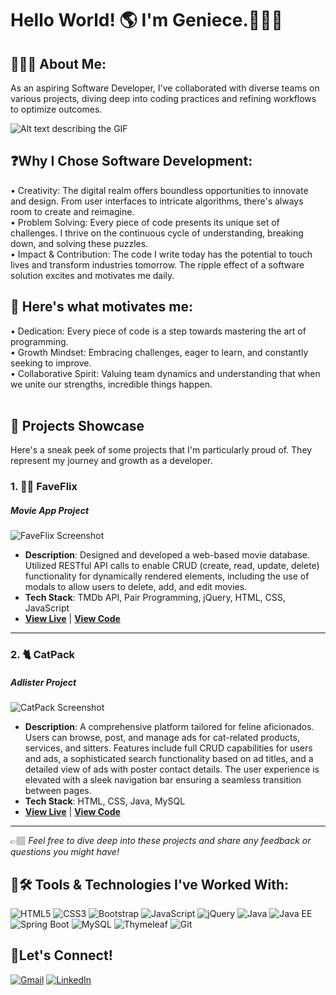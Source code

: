 # Hello World! 🌎 I'm Geniece.🙋🏽‍♀️


## 👩🏾‍💻 About Me: 
As an aspiring Software Developer, I've collaborated with diverse teams on various projects, diving deep into coding practices and refining workflows to optimize outcomes.

![Alt text describing the GIF](https://media.giphy.com/media/L1R1tvI9svkIWwpVYr/giphy.gif) 

## ❓Why I Chose Software Development:<br>
• Creativity: The digital realm offers boundless opportunities to innovate and design. From user interfaces to intricate algorithms, there's always room to create and reimagine.<br>
• Problem Solving: Every piece of code presents its unique set of challenges. I thrive on the continuous cycle of understanding, breaking down, and solving these puzzles.<br>
• Impact & Contribution: The code I write today has the potential to touch lives and transform industries tomorrow. The ripple effect of a software solution excites and motivates me daily.<br>

## 💯 Here's what motivates me:
  • Dedication: Every piece of code is a step towards mastering the art of programming.
<br>
  • Growth Mindset: Embracing challenges, eager to learn, and constantly seeking to improve.
<br>
  • Collaborative Spirit: Valuing team dynamics and understanding that when we unite our strengths, incredible things happen.
<br>
<br>

## 🌟 Projects Showcase

Here's a sneak peek of some projects that I'm particularly proud of. They represent my journey and growth as a developer.

### 1. 🎥🍿 FaveFlix 
#####  Movie App Project

![FaveFlix Screenshot]()

- **Description**: Designed and developed a web-based movie database. Utilized RESTful API calls to enable CRUD (create, read, update, delete) functionality for dynamically rendered elements, including the use of modals to allow users to delete, add, and edit movies.
- **Tech Stack**: TMDb API, Pair Programming, jQuery, HTML, CSS, JavaScript
- **[View Live](https://faveflix-movie-app.netlify.app)** | **[View Code](https://github.com/tims-fredrickson-movie-application/movie-app)**

---

### 2. 🐈 CatPack
#####  Adlister Project        

![CatPack Screenshot]()

- **Description**: A comprehensive platform tailored for feline aficionados. Users can browse, post, and manage ads for cat-related products, services, and sitters. Features include full CRUD capabilities for users and ads, a sophisticated search functionality based on ad titles, and a detailed view of ads with poster contact details. The user experience is elevated with a sleek navigation bar ensuring a seamless transition between pages.
- **Tech Stack**: HTML, CSS, Java, MySQL
- **[View Live](URL_HERE)** | **[View Code](https://github.com/knowles-tims-williams-adlister/adlister)**

---

👉🏽 *Feel free to dive deep into these projects and share any feedback or questions you might have!*


## 🧰🛠️ Tools & Technologies I've Worked With:

![HTML5](https://img.shields.io/badge/-HTML5-E34F26?style=flat-square&logo=html5&logoColor=white)
![CSS3](https://img.shields.io/badge/-CSS3-1572B6?style=flat-square&logo=css3)
![Bootstrap](https://img.shields.io/badge/-Bootstrap-563D7C?style=flat-square&logo=bootstrap)
![JavaScript](https://img.shields.io/badge/-JavaScript-F7DF1E?style=flat-square&logo=javascript&logoColor=black)
![jQuery](https://img.shields.io/badge/-jQuery-0769AD?style=flat-square&logo=jquery&logoColor=white)
![Java](https://img.shields.io/badge/-Java-007396?style=flat-square&logo=java)
![Java EE](https://img.shields.io/badge/-Java%20EE-007396?style=flat-square&logo=java)
![Spring Boot](https://img.shields.io/badge/-Spring%20Boot-6DB33F?style=flat-square&logo=spring&logoColor=white)
![MySQL](https://img.shields.io/badge/-MySQL-4479A1?style=flat-square&logo=mysql&logoColor=white)
![Thymeleaf](https://img.shields.io/badge/-Thymeleaf-005F0F?style=flat-square&logo=thymeleaf&logoColor=white)
![Git](https://img.shields.io/badge/-Git-F05032?style=flat-square&logo=git&logoColor=white)

## 🤝Let's Connect!

[![Gmail](https://img.shields.io/badge/Gmail-D14836?style=for-the-badge&logo=gmail&logoColor=white)](mailto:geniece.c.tims@gmail.com) 
[![LinkedIn](https://img.shields.io/badge/LinkedIn-0077B5?style=for-the-badge&logo=linkedin&logoColor=white)](https://www.linkedin.com/in/timsgenc/)
